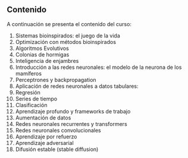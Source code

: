 ## Contenido

A continuación se presenta el contenido del curso:

1.	Sistemas bioinspirados: el juego de la vida
2.	Optimización con métodos bioinspirados
  1.	Algoritmos Evolutivos
  2.	Colonias de hormigas
  3.	Inteligencia de enjambres
3.	Introducción a las redes neuronales: el modelo de la neurona de los mamíferos
4.	Perceptrones y backpropagation
5.	Aplicación de redes neuronales a datos tabulares:
  1.	Regresión
  2.	Series de tiempo
  3.	Clasificación
6.	Aprendizaje profundo y frameworks de trabajo
  1.	Aumentación de datos
  2.	Redes neuronales recurrentes y transformers
  3.	Redes neuronales convolucionales
  4.	Aprendizaje por refuerzo
  5.	Aprendizaje adversarial
  6.	Difusión estable (stable diffusion)

